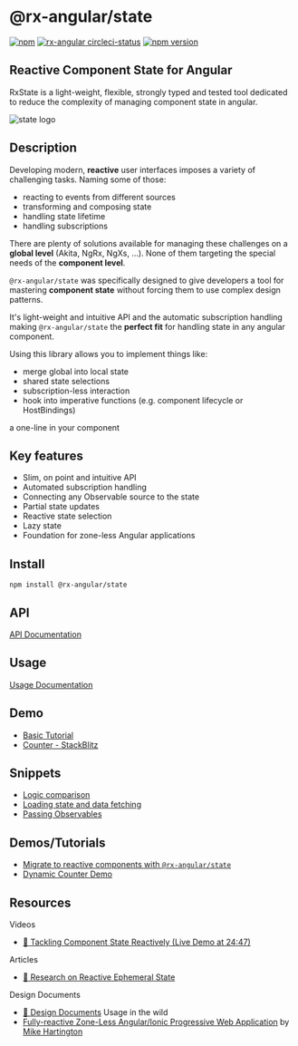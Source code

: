 # @rx-angular/state

[![npm](https://img.shields.io/npm/v/%40rx-angular%2Fstate.svg)](https://www.npmjs.com/package/%40rx-angular%2Fstate)
[![rx-angular circleci-status](https://circleci.com/gh/BioPhoton/rx-angular.svg?style=shield)](https://circleci.com/gh/BioPhoton/rx-angular)
[![npm version](https://badge.fury.io/js/%40rx-angular%2Fstate.svg)](https://www.npmjs.com/@rx-angular/state)


## Reactive Component State for Angular

RxState is a light-weight, flexible, strongly typed and tested tool dedicated to reduce the complexity of managing component state in angular.

![state logo](https://raw.githubusercontent.com/BioPhoton/rx-angular/master/libs/state/images/state_logo.png)

## Description

Developing modern, **reactive** user interfaces imposes a variety of challenging tasks. Naming some of those:

- reacting to events from different sources
- transforming and composing state
- handling state lifetime
- handling subscriptions

There are plenty of solutions available for managing these challenges on a **global level** (Akita, NgRx, NgXs, ...).
None of them targeting the special needs of the **component level**.

`@rx-angular/state` was specifically designed to give developers a tool for mastering **component state** without forcing
them to use complex design patterns.

It's light-weight and intuitive API and the automatic subscription handling making `@rx-angular/state`
the **perfect fit** for handling state in any angular component.

Using this library allows you to implement things like:

- merge global into local state
- shared state selections
- subscription-less interaction
- hook into imperative functions (e.g. component lifecycle or HostBindings)

a one-line in your component

## Key features

- Slim, on point and intuitive API
- Automated subscription handling
- Connecting any Observable source to the state
- Partial state updates
- Reactive state selection
- Lazy state
- Foundation for zone-less Angular applications

## Install

`npm install @rx-angular/state`

## API

[API Documentation](./docs/api.md)

## Usage

[Usage Documentation](./docs/usage.md)

## Demo

- [Basic Tutorial](https://github.com/BioPhoton/rx-angular/tree/master/apps/rx-angular-state-demo)
- [Counter - StackBlitz](https://stackblitz.com/edit/rx-angular-state-demo?file=src%2Fapp%2Fcounter.component.ts)

## Snippets

- [Logic comparison](./docs/snippets/component-logic-comparison.md)
- [Loading state and data fetching](./docs/snippets/fetch-user.md)
- [Passing Observables](./docs/snippets/passing-observables-directly.md)

## Demos/Tutorials

- [Migrate to reactive components with `@rx-angular/state`](https://github.com/BioPhoton/rx-angular/tree/master/apps/state-demo/app/examples/demo-basics)
- [Dynamic Counter Demo](https://stackblitz.com/edit/rx-angular-state-counter-demo?file=src%2Fapp%2Fcounter%2Fcounter.component.ts)

## Resources

Videos

- [🎥 Tackling Component State Reactively (Live Demo at 24:47)](https://www.youtube.com/watch?v=I8uaHMs8rw0)

Articles

- [💾 Research on Reactive Ephemeral State](https://dev.to/rxjs/research-on-reactive-ephemeral-state-in-component-oriented-frameworks-38lk)

Design Documents

- [💾 Design Documents](https://hackmd.io/wVkWRc3XQWmtM6YcktRTrA)
  Usage in the wild
- [Fully-reactive Zone-Less Angular/Ionic Progressive Web Application](https://startrack-ng.web.app/search) by [Mike Hartington](https://twitter.com/mhartington)
